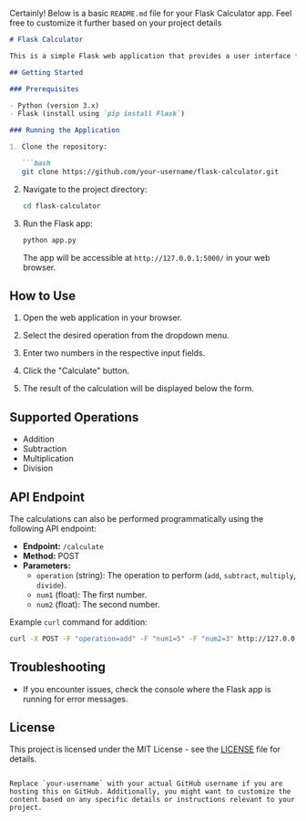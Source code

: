 Certainly! Below is a basic `README.md` file for your Flask Calculator app. Feel free to customize it further based on your project details

```markdown
# Flask Calculator

This is a simple Flask web application that provides a user interface for performing basic arithmetic calculations. Users can select the operation (addition, subtraction, multiplication, or division) from a dropdown menu, input two numbers, and see the result.

## Getting Started

### Prerequisites

- Python (version 3.x)
- Flask (install using `pip install Flask`)

### Running the Application

1. Clone the repository:

   ```bash
   git clone https://github.com/your-username/flask-calculator.git
   ```

2. Navigate to the project directory:

   ```bash
   cd flask-calculator
   ```

3. Run the Flask app:

   ```bash
   python app.py
   ```

   The app will be accessible at `http://127.0.0.1:5000/` in your web browser.

## How to Use

1. Open the web application in your browser.

2. Select the desired operation from the dropdown menu.

3. Enter two numbers in the respective input fields.

4. Click the "Calculate" button.

5. The result of the calculation will be displayed below the form.

## Supported Operations

- Addition
- Subtraction
- Multiplication
- Division

## API Endpoint

The calculations can also be performed programmatically using the following API endpoint:

- **Endpoint:** `/calculate`
- **Method:** POST
- **Parameters:**
  - `operation` (string): The operation to perform (`add`, `subtract`, `multiply`, `divide`).
  - `num1` (float): The first number.
  - `num2` (float): The second number.

Example `curl` command for addition:

```bash
curl -X POST -F "operation=add" -F "num1=5" -F "num2=3" http://127.0.0.1:5000/calculate
```

## Troubleshooting

- If you encounter issues, check the console where the Flask app is running for error messages.

## License

This project is licensed under the MIT License - see the [LICENSE](LICENSE) file for details.
```

Replace `your-username` with your actual GitHub username if you are hosting this on GitHub. Additionally, you might want to customize the content based on any specific details or instructions relevant to your project.
